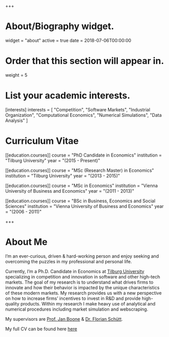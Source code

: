 +++
# About/Biography widget.
widget = "about"
active = true
date = 2018-07-06T00:00:00

# Order that this section will appear in.
weight = 5

# List your academic interests.
[interests]
  interests = [
    "Competition",
    "Software Markets",
    "Industrial Organization",
    "Computational Economics",
    "Numerical Simulations",
    "Data Analysis"
  ]

# Curriculum Vitae
[[education.courses]]
  course = "PhD Candidate in Economics"
  institution = "Tilburg University"
  year = "(2015 - Present)"

[[education.courses]]
  course = "MSc (Research Master) in Economics"
  institution = "Tilburg University"
  year = "(2013 - 2015)"

[[education.courses]]
  course = "MSc in Economics"
  institution = "Vienna University of Business and Economics"
  year = "(2011 - 2013)"

[[education.courses]]
  course = "BSc in Business, Economics and Social Sciences"
  institution = "Vienna University of Business and Economics"
  year = "(2006 - 2011)"

+++

# About Me
I’m an ever-curious, driven & hard-working person and enjoy seeking and overcoming the puzzles in my professional and personal life.

Currently, I’m a Ph.D. Candidate in Economics at [Tilburg University](https://www.tilburguniversity.edu/webwijs/show/c.fiedler.htm) specializing in competition and innovation in software and other high-tech markets. The goal of my research is to understand what drives firms to innovate and how their behavior is impacted by the unique characteristics of these modern markets. My research provides us with a new perspective on how to increase firms’ incentives to invest in R&D and provide high-quality products. Within my research I make heavy use of analytical and numerical procedures including market simulation and webscraping.

My supervisors are [Prof. Jan Boone](http://janboone.github.io/homepage/) & [Dr. Florian Schütt](https://sites.google.com/site/schuettflorian/).

My full CV can be found here [here](/files/CurriculumVitae.pdf)
